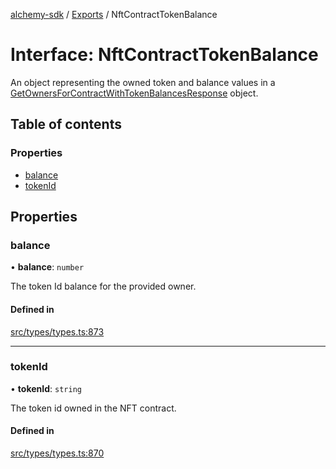 [alchemy-sdk](../README.md) / [Exports](../modules.md) / NftContractTokenBalance

# Interface: NftContractTokenBalance

An object representing the owned token and balance values in a
[GetOwnersForContractWithTokenBalancesResponse](GetOwnersForContractWithTokenBalancesResponse.md) object.

## Table of contents

### Properties

- [balance](NftContractTokenBalance.md#balance)
- [tokenId](NftContractTokenBalance.md#tokenid)

## Properties

### balance

• **balance**: `number`

The token Id balance for the provided owner.

#### Defined in

[src/types/types.ts:873](https://github.com/alchemyplatform/alchemy-sdk-js/blob/340ad5a/src/types/types.ts#L873)

___

### tokenId

• **tokenId**: `string`

The token id owned in the NFT contract.

#### Defined in

[src/types/types.ts:870](https://github.com/alchemyplatform/alchemy-sdk-js/blob/340ad5a/src/types/types.ts#L870)
